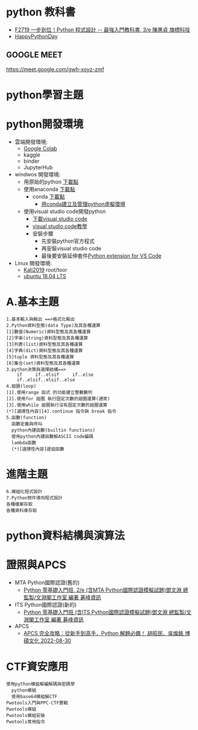 # python 教科書
- [F2719 一步到位！Python 程式設計 -- 最強入門教科書, 3/e  陳惠貞 旗標科技](https://www.tenlong.com.tw/products/9789863127192?list_name=srh)
- [HappyPythonDay](https://github.com/MyFirstSecurity2020/SecurityFirst2022)

## GOOGLE MEET

https://meet.google.com/gwh-xoyz-zmf

# python學習主題
# python開發環境

- 雲端開發環境: 
  - [Google Colab](https://colab.research.google.com/)   
  - kaggle
  - binder
  - JupyterHub
- windwos 開發環境: 
  - 用原始的python [下載點](https://www.python.org/downloads/)
  - 使用anaconda [下載點](https://www.python.org/downloads/)
    - conda  [下載點](https://www.anaconda.com/products/distribution)
      - [用conda建立及管理python虛擬環境](https://medium.com/python4u/%E7%94%A8conda%E5%BB%BA%E7%AB%8B%E5%8F%8A%E7%AE%A1%E7%90%86python%E8%99%9B%E6%93%AC%E7%92%B0%E5%A2%83-b61fd2a76566)
  - 使用visual studio code開發python
    - [下載visual studio code](https://code.visualstudio.com/)
    - [visual studio code教學](https://code.visualstudio.com/docs/python/python-tutorial)
    - 安裝步驟
      - 先安裝python官方程式
      - 再安裝visual studio code
      - 最後要安裝延伸套件[Python extension for VS Code](https://marketplace.visualstudio.com/items?itemName=ms-python.python)
- Linux 開發環境:
  - [Kali2019](https://drive.google.com/file/d/1m620Z7KAOSUOLdFH92FYLE2NINb-vJsn/view?usp=sharing)  root/toor
  - [ubuntu 18.04 LTS](https://drive.google.com/file/d/1aP-qCFP6jKsGYXtKy9ahwZleQSENEi7C/view?usp=sharing)


# A.基本主題
```
1.基本輸入與輸出 ==>格式化輸出
2.Python資料型態(data Type)及其各種運算
[1]數值(Numeric)資料型態及其各種運算
[2]字串(string)資料型態及其各種運算
[3]列表(list)資料型態及其各種運算
[4]字典(dict)資料型態及其各種運算 
[5]tuple 資料型態及其各種運算 
[6]集合(set)資料型態及其各種運算
3.python決策與選擇結構==>
    if     if..elsif     if..else
    if..elsif..elsif..else
4.廻圈(loop)
[1].使用range 函式 的功能建立整數數列
[2].使用for 廻圈 執行固定次數的廻圈運算(通常)
[3].使用while 廻圈執行沒有固定次數的廻圈運算
(*)[選擇性內容][4].continue 指令與 break 指令
5.函數(function)
  函數定義與呼叫
  python內建函數(builtin functions)
  使用python內建函數解ASCII code編碼
  lambda函數
  (*)[選擇性內容]遞迴函數
```
# 進階主題
```
6.模組化程式設計
7.Python物件導向程式設計
各種檔案存取
各種資料庫存取
```
# python資料結構與演算法

# 證照與APCS
- MTA Python國際認證(舊的) 
  - [Python 零基礎入門班, 2/e (含MTA Python國際認證模擬試題)鄧文淵 總監製/文淵閣工作室 編著 碁峰資訊](https://www.tenlong.com.tw/products/9789865026844?list_name=srh)
- ITS Python國際認證(新的) 
  - [Python 零基礎入門班 (含ITS Python國際認證模擬試題)鄧文淵 總監製/文淵閣工作室 編著 碁峰資訊](https://www.tenlong.com.tw/products/9786263240155?list_name=srh)
- APCS
  - [APCS 完全攻略：從新手到高手，Python 解題必備！ 胡昭民、吳燦銘  博碩文化 2022-08-30](https://www.tenlong.com.tw/products/9786263332171?list_name=srh)

# CTF資安應用
```
使用python模組解編解碼與密碼學
  python模組
  使用base64模組解CTF
Pwotools入門與PPC-CTF實戰
Pwotools模組
Pwotools模組安裝
Pwotools常用指令
```
